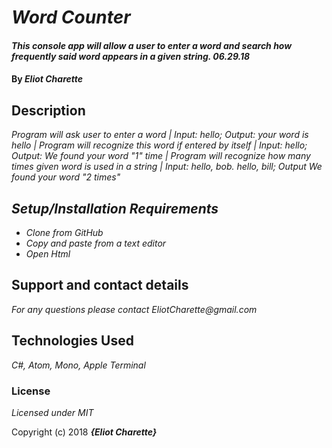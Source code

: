# _Word Counter_

#### _This console app will allow a user to enter a word and search how frequently said word appears in a given string. 06.29.18_

#### By _**Eliot Charette**_

## Description

_Program will ask user to enter a word |
Input: hello; Output: your word is hello |
Program will recognize this word if entered by itself |
Input: hello; Output: We found your word "1" time |
Program will recognize how many times given word is used in a string |
Input: hello, bob. hello, bill; Output We found your word "2 times"_

## _Setup/Installation Requirements_

* _Clone from GitHub_
* _Copy and paste from a text editor_
* _Open Html_


## Support and contact details

_For any questions please contact EliotCharette@gmail.com_

## Technologies Used

_C#, Atom, Mono, Apple Terminal_

### License

*Licensed under MIT*

Copyright (c) 2018 **_{Eliot Charette}_**

